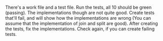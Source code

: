 There's a work file and a test file.
Run the tests, all 10 should be green (passing).
The implementations though are not quite good.
Create tests that'll fail, and will show how the implementations are wrong
(You can assume that the implementation of join and split are good).
After creating the tests, fix the implementations.
Check again, if you can create failing tests.
